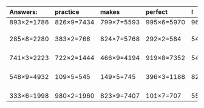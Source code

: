 | Answers: | practice | makes | perfect | ! |
| :--- | :--- | :--- | :--- | :--- |
| 893×2=1786 | 826×9=7434 | 799×7=5593 | 995×6=5970 | 967×8=7736 | 
|   |   |   |   |   | 
|   |   |   |   |   | 
|   |   |   |   |   | 
| 285×8=2280 | 383×2=766 | 824×7=5768 | 292×2=584 | 549×6=3294 | 
|   |   |   |   |   | 
|   |   |   |   |   | 
|   |   |   |   |   | 
|   |   |   |   |   | 
| 741×3=2223 | 722×2=1444 | 466×9=4194 | 919×8=7352 | 549×6=3294 | 
|   |   |   |   |   | 
|   |   |   |   |   | 
|   |   |   |   |   | 
|   |   |   |   |   | 
| 548×9=4932 | 109×5=545 | 149×5=745 | 396×3=1188 | 820×3=2460 | 
|   |   |   |   |   | 
|   |   |   |   |   | 
|   |   |   |   |   | 
|   |   |   |   |   | 
| 333×6=1998 | 980×2=1960 | 823×9=7407 | 101×7=707 | 557×2=1114 | 
